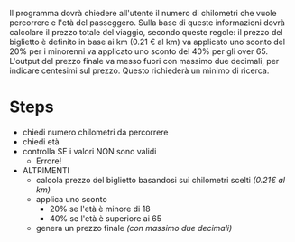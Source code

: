 Il programma dovrà chiedere all'utente il numero di chilometri che vuole percorrere e l'età del passeggero.
Sulla base di queste informazioni dovrà calcolare il prezzo totale del viaggio, secondo queste regole:
il prezzo del biglietto è definito in base ai km (0.21 € al km)
va applicato uno sconto del 20% per i minorenni
va applicato uno sconto del 40% per gli over 65.
L'output del prezzo finale va messo fuori con massimo due decimali, per indicare centesimi sul prezzo. Questo richiederà un minimo di ricerca.

# Steps
- chiedi numero chilometri da percorrere
- chiedi età
- controlla SE i valori NON sono validi
    - Errore!
- ALTRIMENTI
    - calcola prezzo del biglietto basandosi sui chilometri scelti *(0.21€ al km)*
    - applica uno sconto
        - 20% se l'età è minore di 18
        - 40% se l'età è superiore ai 65
    - genera un prezzo finale *(con massimo due decimali)* 


